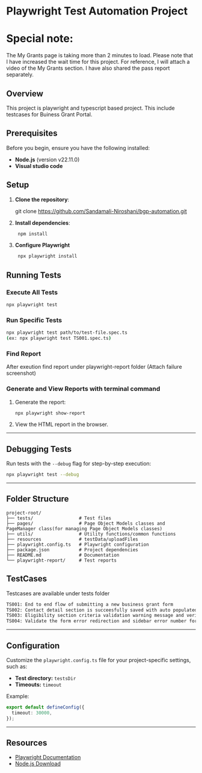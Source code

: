 # Playwright Test Automation Project

# Special note:

The My Grants page is taking more than 2 minutes to load. Please note that I have increased the wait time for this project.
For reference, I will attach a video of the My Grants section. I have also shared the pass report separately.

## Overview

This project is playwright and typescript based project. This include testcases for Buiness Grant Portal. 


## Prerequisites

Before you begin, ensure you have the following installed:

- **Node.js** (version v22.11.0)  
- **Visual studio code**

## Setup

1. **Clone the repository**:

   git clone https://github.com/Sandamali-Niroshani/bgp-automation.git

2. **Install dependencies**:

   ```bash
    npm install
   ```
3. **Configure Playwright**

    ```bash
     npx playwright install
   ```
## Running Tests

### Execute All Tests

```bash
npx playwright test
```

### Run Specific Tests

```bash
npx playwright test path/to/test-file.spec.ts
(ex: npx playwright test TS001.spec.ts)
```

### Find Report
After exeution find report under playwright-report folder (Attach failure screenshot)

### Generate and View Reports with terminal command

1. Generate the report:

   ```bash
   npx playwright show-report
   ```

2. View the HTML report in the browser.

---

## Debugging Tests

Run tests with the `--debug` flag for step-by-step execution:

```bash
npx playwright test --debug
```

---

## Folder Structure

```
project-root/
├── tests/                 # Test files
├── pages/                 # Page Object Models classes and PageManager class(for managing Page Object Models classes)
├── utils/                 # Utility functions/common functions
├── resources              # testData/uploadFiles
├── playwright.config.ts   # Playwright configuration
├── package.json           # Project dependencies
├── README.md              # Documentation
└── playwright-report/     # Test reports
```
## TestCases

Testcases are available under tests folder

```bash
TS001: End to end flow of submitting a new business grant form
TS002: Contact detail section is succeesfully saved with auto populated mailing address and letter of addressee details
TS003: Eligibility section criteria validation warning message and verify open FAQ link
TS004: Validate the form error redirection and sidebar error number for missing input fields form submission

```

---

## Configuration

Customize the `playwright.config.ts` file for your project-specific settings, such as:

- **Test directory:** `testsDir`
- **Timeouts:** `timeout`

Example:

```ts
export default defineConfig({
  timeout: 30000,
});
```

---

## Resources

- [Playwright Documentation](https://playwright.dev/docs/intro)
- [Node.js Download](https://nodejs.org/)

